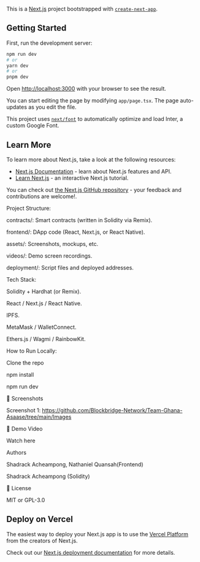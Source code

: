 This is a [Next.js](https://nextjs.org/) project bootstrapped with [`create-next-app`](https://github.com/vercel/next.js/tree/canary/packages/create-next-app).

## Getting Started

First, run the development server:

```bash
npm run dev
# or
yarn dev
# or
pnpm dev
```

Open [http://localhost:3000](http://localhost:3000) with your browser to see the result.

You can start editing the page by modifying `app/page.tsx`. The page auto-updates as you edit the file.

This project uses [`next/font`](https://nextjs.org/docs/basic-features/font-optimization) to automatically optimize and load Inter, a custom Google Font.

## Learn More

To learn more about Next.js, take a look at the following resources:

- [Next.js Documentation](https://nextjs.org/docs) - learn about Next.js features and API.
- [Learn Next.js](https://nextjs.org/learn) - an interactive Next.js tutorial.

You can check out [the Next.js GitHub repository](https://github.com/vercel/next.js/) - your feedback and contributions are welcome!.

Project Structure:

contracts/: Smart contracts (written in Solidity via Remix).

frontend/: DApp code (React, Next.js, or React Native).

assets/: Screenshots, mockups, etc.

videos/: Demo screen recordings.

deployment/: Script files and deployed addresses.

Tech Stack:

Solidity + Hardhat (or Remix).

React / Next.js / React Native.

IPFS.

MetaMask / WalletConnect.

Ethers.js / Wagmi / RainbowKit.

How to Run Locally:

Clone the repo

npm install

npm run dev

📸 Screenshots

Screenshot 1: https://github.com/Blockbridge-Network/Team-Ghana-Asaase/tree/main/Images

🎥 Demo Video

Watch here

Authors

Shadrack Acheampong, Nathaniel Quansah(Frontend)

Shadrack Acheampong (Solidity)

📄 License

MIT or GPL-3.0




## Deploy on Vercel

The easiest way to deploy your Next.js app is to use the [Vercel Platform](https://vercel.com/new?utm_medium=default-template&filter=next.js&utm_source=create-next-app&utm_campaign=create-next-app-readme) from the creators of Next.js.

Check out our [Next.js deployment documentation](https://nextjs.org/docs/deployment) for more details.
